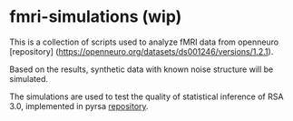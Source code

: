 # fmri-simulations (wip)
This is a collection of scripts used to analyze fMRI data from openneuro [repository] (https://openneuro.org/datasets/ds001246/versions/1.2.1).

Based on the results, synthetic data with known noise structure will be simulated.

The simulations are used to test the quality of statistical inference of RSA 3.0, implemented in pyrsa [repository](https://github.com/rsagroup/pyrsa).
